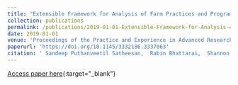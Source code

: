 ```yaml
---
title: "Extensible Framework for Analysis of Farm Practices and Programs"
collection: publications
permalink: /publications/2019-01-01-Extensible-Framework-for-Analysis-of-Farm-Practices-and-Programs
date: 2019-01-01
venue: 'Proceedings of the Practice and Experience in Advanced Research Computing on Rise of the Machines (Learning)'
paperurl: 'https://doi.org/10.1145/3332186.3337063'
citation: ' Sandeep Puthanveetil Satheesan,  Rabin Bhattarai,  Shannon Bradley,  Jonathan Coppess,  Lisa Gatzke,  Rishabh Gupta,  Hanseok Jeong,  Jong S. Lee,  Gowtham Naraharisetty,  Michal Ondrejcek,  Gary D. Schnitkey,  Yan Zhao,  Christopher M. Navarro, &quot;Extensible Framework for Analysis of Farm Practices and Programs.&quot; Proceedings of the Practice and Experience in Advanced Research Computing on Rise of the Machines (Learning), 2019.'
---
```

[Access paper here](https://doi.org/10.1145/3332186.3337063){:target="_blank"}
